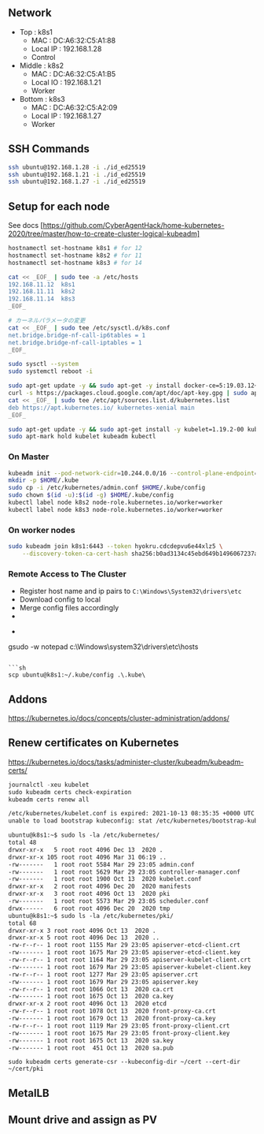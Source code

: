 ## Network

- Top : k8s1
  - MAC : DC:A6:32:C5:A1:88
  - Local IP : 192.168.1.28
  - Control
- Middle : k8s2
  - MAC : DC:A6:32:C5:A1:B5
  - Local IO : 192.168.1.21
  - Worker
- Bottom : k8s3
  - MAC : DC:A6:32:C5:A2:09
  - Local IP : 192.168.1.27
  - Worker

## SSH Commands

```sh
ssh ubuntu@192.168.1.28 -i ./id_ed25519
ssh ubuntu@192.168.1.21 -i ./id_ed25519
ssh ubuntu@192.168.1.27 -i ./id_ed25519
```

## Setup for each node

See docs [https://github.com/CyberAgentHack/home-kubernetes-2020/tree/master/how-to-create-cluster-logical-kubeadm]

```sh
hostnamectl set-hostname k8s1 # for 12
hostnamectl set-hostname k8s2 # for 11
hostnamectl set-hostname k8s3 # for 14
```

```sh
cat << _EOF_ | sudo tee -a /etc/hosts
192.168.11.12  k8s1
192.168.11.11  k8s2
192.168.11.14  k8s3
_EOF_
```

```sh
# カーネルパラメータの変更
cat << _EOF_ | sudo tee /etc/sysctl.d/k8s.conf
net.bridge.bridge-nf-call-ip6tables = 1
net.bridge.bridge-nf-call-iptables = 1
_EOF_

sudo sysctl --system
sudo systemctl reboot -i
```

```sh
sudo apt-get update -y && sudo apt-get -y install docker-ce=5:19.03.12~3-0~ubuntu-focal docker-ce-cli=5:19.03.12~3-0~ubuntu-focal containerd.io=1.2.13-2
curl -s https://packages.cloud.google.com/apt/doc/apt-key.gpg | sudo apt-key add -
cat << _EOF_ | sudo tee /etc/apt/sources.list.d/kubernetes.list
deb https://apt.kubernetes.io/ kubernetes-xenial main
_EOF_

sudo apt-get update -y && sudo apt-get install -y kubelet=1.19.2-00 kubeadm=1.19.2-00 kubectl=1.19.2-00
sudo apt-mark hold kubelet kubeadm kubectl
```

### On Master

```sh
kubeadm init --pod-network-cidr=10.244.0.0/16 --control-plane-endpoint=k8s1 --apiserver-cert-extra-sans=k8s1
mkdir -p $HOME/.kube
sudo cp -i /etc/kubernetes/admin.conf $HOME/.kube/config
sudo chown $(id -u):$(id -g) $HOME/.kube/config
kubectl label node k8s2 node-role.kubernetes.io/worker=worker
kubectl label node k8s3 node-role.kubernetes.io/worker=worker
```

### On worker nodes

```sh
sudo kubeadm join k8s1:6443 --token hyokru.cdcdepvu6e44xlz5 \
    --discovery-token-ca-cert-hash sha256:b0ad3134c45ebd649b1496067237ac7bd0be06cb0137746ff8f922b0962cc450
```

### Remote Access to The Cluster

- Register host name and ip pairs to `C:\Windows\System32\drivers\etc`
- Download config to local
- Merge config files accordingly
- 
- ```powershell
gsudo -w notepad c:\\Windows\system32\drivers\etc\hosts
```

```sh
scp ubuntu@k8s1:~/.kube/config .\.kube\
```

## Addons

https://kubernetes.io/docs/concepts/cluster-administration/addons/

## Renew certificates on Kubernetes

https://kubernetes.io/docs/tasks/administer-cluster/kubeadm/kubeadm-certs/

```powershell
journalctl -xeu kubelet
sudo kubeadm certs check-expiration
kubeadm certs renew all
```

```txt
/etc/kubernetes/kubelet.conf is expired: 2021-10-13 08:35:35 +0000 UTC
unable to load bootstrap kubeconfig: stat /etc/kubernetes/bootstrap-kubelet.conf: no such file or directory"
```

```txt
ubuntu@k8s1:~$ sudo ls -la /etc/kubernetes/
total 48
drwxr-xr-x   5 root root 4096 Dec 13  2020 .
drwxr-xr-x 105 root root 4096 Mar 31 06:19 ..
-rw-------   1 root root 5584 Mar 29 23:05 admin.conf
-rw-------   1 root root 5629 Mar 29 23:05 controller-manager.conf
-rw-------   1 root root 1900 Oct 13  2020 kubelet.conf
drwxr-xr-x   2 root root 4096 Dec 20  2020 manifests
drwxr-xr-x   3 root root 4096 Oct 13  2020 pki
-rw-------   1 root root 5573 Mar 29 23:05 scheduler.conf
drwx------   6 root root 4096 Dec 20  2020 tmp
ubuntu@k8s1:~$ sudo ls -la /etc/kubernetes/pki/
total 68
drwxr-xr-x 3 root root 4096 Oct 13  2020 .
drwxr-xr-x 5 root root 4096 Dec 13  2020 ..
-rw-r--r-- 1 root root 1155 Mar 29 23:05 apiserver-etcd-client.crt
-rw------- 1 root root 1675 Mar 29 23:05 apiserver-etcd-client.key
-rw-r--r-- 1 root root 1164 Mar 29 23:05 apiserver-kubelet-client.crt
-rw------- 1 root root 1679 Mar 29 23:05 apiserver-kubelet-client.key
-rw-r--r-- 1 root root 1277 Mar 29 23:05 apiserver.crt
-rw------- 1 root root 1679 Mar 29 23:05 apiserver.key
-rw-r--r-- 1 root root 1066 Oct 13  2020 ca.crt
-rw------- 1 root root 1675 Oct 13  2020 ca.key
drwxr-xr-x 2 root root 4096 Oct 13  2020 etcd
-rw-r--r-- 1 root root 1078 Oct 13  2020 front-proxy-ca.crt
-rw------- 1 root root 1679 Oct 13  2020 front-proxy-ca.key
-rw-r--r-- 1 root root 1119 Mar 29 23:05 front-proxy-client.crt
-rw------- 1 root root 1675 Mar 29 23:05 front-proxy-client.key
-rw------- 1 root root 1675 Oct 13  2020 sa.key
-rw------- 1 root root  451 Oct 13  2020 sa.pub
```

```shell
sudo kubeadm certs generate-csr --kubeconfig-dir ~/cert --cert-dir ~/cert/pki
```

## MetalLB

## Mount drive and assign as PV
